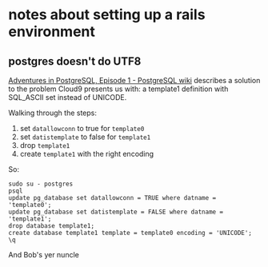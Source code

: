 # notes about setting up a rails environment


## postgres doesn't do UTF8

[Adventures in PostgreSQL, Episode 1 - PostgreSQL wiki](http://wiki.postgresql.org/wiki/Adventures_in_PostgreSQL%2C_Episode_1)
describes a solution to the problem Cloud9 presents us with: a template1 definition 
with SQL_ASCII set instead of UNICODE.

Walking through the steps:

1. set `datallowconn` to true for `template0`
2. set `datistemplate` to false for `template1`
3. drop `template1`
4. create `template1` with the right encoding


So:

    sudo su - postgres
    psql
    update pg_database set datallowconn = TRUE where datname = 'template0';
    update pg_database set datistemplate = FALSE where datname = 'template1';
    drop database template1;
    create database template1 template = template0 encoding = 'UNICODE';
    \q

And Bob's yer nuncle



